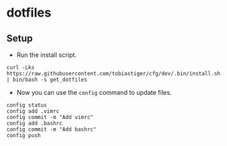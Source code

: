 # dotfiles

## Setup

- Run the install script.
```
curl -Lks https://raw.githubusercontent.com/tobiastiger/cfg/dev/.bin/install.sh | bin/bash -s get_dotfiles
```
- Now you can use the `config` command to update files.
```
config status
config add .vimrc
config commit -m "Add vimrc"
config add .bashrc
config commit -m "Add bashrc"
config push
```
